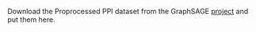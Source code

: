 Download the Proprocessed PPI dataset from the GraphSAGE [project](http://snap.stanford.edu/graphsage/) and put them here.
